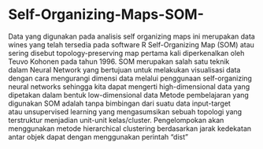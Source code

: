 # Self-Organizing-Maps-SOM-
Data yang digunakan pada analisis self organizing maps ini merupakan data wines yang telah tersedia pada software R
Self-Organizing Map (SOM) atau sering disebut topology-preserving map pertama kali diperkenalkan oleh Teuvo Kohonen pada tahun 1996. SOM merupakan salah satu teknik dalam Neural Network yang bertujuan untuk melakukan visualisasi data dengan cara mengurangi dimensi data melalui penggunaan self-organizing neural networks sehingga kita dapat mengerti high-dimensional data yang dipetakan dalam bentuk low-dimensional data
Metode pembelajaran yang digunakan SOM adalah tanpa bimbingan dari suatu data input-target atau unsupervised learning yang mengasumsikan sebuah topologi yang terstruktur menjadian unit-unit kelas/cluster.
Pengelompokan akan menggunakan metode hierarchical clustering berdasarkan jarak kedekatan antar objek dapat dengan menggunakan perintah “dist” 
